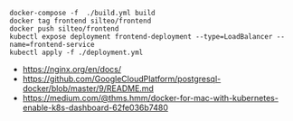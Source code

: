 ```
docker-compose -f  ./build.yml build
docker tag frontend silteo/frontend
docker push silteo/frontend
kubectl expose deployment frontend-deployment --type=LoadBalancer --name=frontend-service
kubectl apply -f ./deployment.yml
```

 - https://nginx.org/en/docs/
 - https://github.com/GoogleCloudPlatform/postgresql-docker/blob/master/9/README.md
 - https://medium.com/@thms.hmm/docker-for-mac-with-kubernetes-enable-k8s-dashboard-62fe036b7480